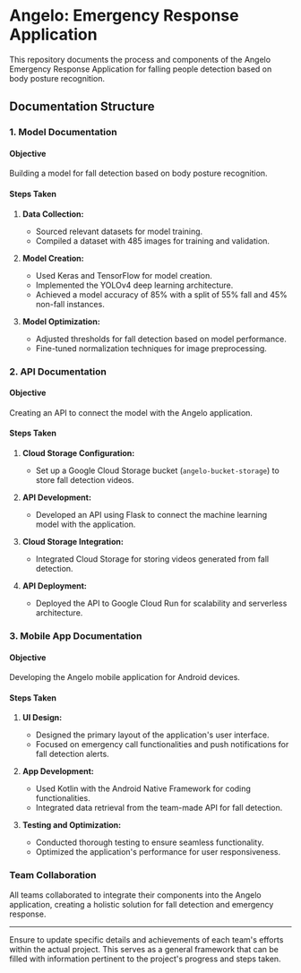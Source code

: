 # Angelo: Emergency Response Application

This repository documents the process and components of the Angelo Emergency Response Application for falling people detection based on body posture recognition.

## Documentation Structure

### 1. Model Documentation

#### Objective
Building a model for fall detection based on body posture recognition.

#### Steps Taken

1. **Data Collection:**
   - Sourced relevant datasets for model training.
   - Compiled a dataset with 485 images for training and validation.

2. **Model Creation:**
   - Used Keras and TensorFlow for model creation.
   - Implemented the YOLOv4 deep learning architecture.
   - Achieved a model accuracy of 85% with a split of 55% fall and 45% non-fall instances.

3. **Model Optimization:**
   - Adjusted thresholds for fall detection based on model performance.
   - Fine-tuned normalization techniques for image preprocessing.

### 2. API Documentation

#### Objective
Creating an API to connect the model with the Angelo application.

#### Steps Taken

1. **Cloud Storage Configuration:**
   - Set up a Google Cloud Storage bucket (`angelo-bucket-storage`) to store fall detection videos.

2. **API Development:**
   - Developed an API using Flask to connect the machine learning model with the application.

3. **Cloud Storage Integration:**
   - Integrated Cloud Storage for storing videos generated from fall detection.

4. **API Deployment:**
   - Deployed the API to Google Cloud Run for scalability and serverless architecture.

### 3. Mobile App Documentation

#### Objective
Developing the Angelo mobile application for Android devices.

#### Steps Taken

1. **UI Design:**
   - Designed the primary layout of the application's user interface.
   - Focused on emergency call functionalities and push notifications for fall detection alerts.

2. **App Development:**
   - Used Kotlin with the Android Native Framework for coding functionalities.
   - Integrated data retrieval from the team-made API for fall detection.

3. **Testing and Optimization:**
   - Conducted thorough testing to ensure seamless functionality.
   - Optimized the application's performance for user responsiveness.

### Team Collaboration

All teams collaborated to integrate their components into the Angelo application, creating a holistic solution for fall detection and emergency response.

---

Ensure to update specific details and achievements of each team's efforts within the actual project. This serves as a general framework that can be filled with information pertinent to the project's progress and steps taken.
